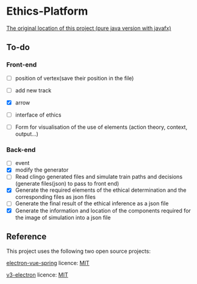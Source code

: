 # Ethics-Platform
[The original location of this project (pure java version with javafx)](https://github.com/Catoblepases/EthiqueInterface)
## To-do
### Front-end
- [ ] position of vertex(save their position in the file)
- [ ] add new track
- [x] arrow
- [ ] interface of ethics
- [ ] Form for visualisation of the use of elements (action theory, context, output...)


### Back-end
- [ ] event
- [x] modify the generator
- [ ] Read clingo generated files and simulate train paths and decisions (generate files(json) to pass to front end)
- [x] Generate the required elements of the ethical determination and the corresponding files as json files
- [ ] Generate the final result of the ethical inference as a json file
- [x] Generate the information and location of the components required for the image of simulation into a json file
  
## Reference
This project uses the following two open source projects:

[electron-vue-spring](https://github.com/wuruoyun/electron-vue-spring) licence: [MIT](LICENSE)

[v3-electron](https://github.com/un-pany/v3-electron) licence: [MIT](LICENSE)
